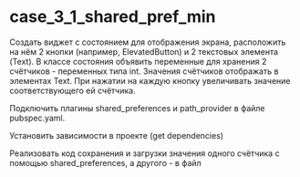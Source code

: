# case_3_1_shared_pref_min

Создать виджет с состоянием для отображения экрана,
расположить на нём 2 кнопки (например, ElevatedButton)
и 2 текстовых элемента (Text).
В классе состояния объявить переменные для хранения
2 счётчиков - переменных типа int. Значения счётчиков
отображать в элементах Text. При нажатии на каждую кнопку
увеличивать значение соответствующего ей счётчика.

Подключить плагины shared_preferences и path_provider в файле pubspec.yaml.

Установить зависимости в проекте (get dependencies)

Реализовать код сохранения и загрузки значения одного счётчика
с помощью shared_preferences, а другого - в файл
